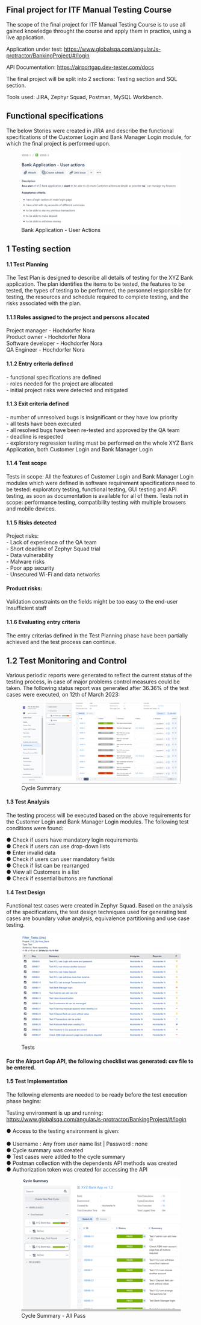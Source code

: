 <h2>Final project for ITF Manual Testing Course</h2>

The scope of the final project for ITF Manual Testing Course is to use all gained knowledge throught the course and apply them in practice, using a live application.

Application under test: https://www.globalsqa.com/angularJs-protractor/BankingProject/#/login

API Documentation: https://airportgap.dev-tester.com/docs

The final project will be split into 2 sections: Testing section and SQL section.

Tools used: JIRA, Zephyr Squad, Postman, MySQL Workbench.

<h2>Functional specifications</h2>

The below Stories were created in JIRA and describe the functional specifications of the Customer Login and Bank Manager Login module, for which the final project is performed upon.

<figure>
    <img src="https://github.com/hochdorfer/manual_testing_project/blob/main/Story_XBNB%203.jpg"
         alt="Story_3">
    <figcaption>Bank Application - User Actions</figcaption>
</figure>

<h2>1 Testing section</h2>
<h4>1.1 Test Planning</h4>
The Test Plan is designed to describe all details of testing for the XYZ Bank application.
The plan identifies the items to be tested, the features to be tested, the types of testing to be performed, the personnel responsible for testing, the resources and schedule required to complete testing, and the risks associated with the plan.

<h4>1.1.1 Roles assigned to the project and persons allocated</h4>
<p>Project manager - Hochdorfer Nora<br>
Product owner - Hochdorfer Nora<br>
Software developer - Hochdorfer Nora<br>
QA Engineer - Hochdorfer Nora<br>

<h4>1.1.2 Entry criteria defined</h4>
<p>- functional specifications are defined<br>
- roles needed for the project are allocated<br>
- initial project risks were detected and mitigated<br>

<h4>1.1.3 Exit criteria defined</h4>
<p>- number of unresolved bugs is insignificant or they have low priority<br>
- all tests have been executed<br>
- all resolved bugs have been re-tested and approved by the QA team<br>
- deadline is respected<br>
- exploratory regression testing must be performed on the whole XYZ Bank Application, both Customer Login and Bank Manager Login<br>

<h4>1.1.4 Test scope</h4>
Tests in scope: All the features of Customer Login and Bank Manager Login modules which were defined in software requirement specifications need to be tested: exploratory testing, functional testing, GUI testing and API testing, as soon as documentation is available for all of them.
Tests not in scope: performance testing, compatibility testing with multiple browsers and  mobile devices.

<h4>1.1.5 Risks detected</h4>
<p>Project risks: <br>
- Lack of experience of the QA team<br>
- Short deadline of Zephyr Squad trial<br>
- Data vulnerability<br>
- Malware risks<br>
- Poor app security<br>
- Unsecured Wi-Fi and data networks<br>
  
<h4>Product risks:</h4>
Validation constraints on the fields might be too easy to the end-user<br>
Insufficient staff

<h4>1.1.6 Evaluating entry criteria</h4>
<p>The entry criterias defined in the Test Planning phase have been partially achieved and the test process can continue.</p>

<h2>1.2 Test Monitoring and Control</h2>
<p>Various periodic reports were generated to reflect the current status of the testing process, in case of major problems control measures could be taken. The following status report was generated after 36.36% of the test cases were executed, on 12th of March 2023:<br>
  
  <figure>
    <img src="https://github.com/hochdorfer/manual_testing_project/blob/main/Cycle%20Summary%207%20in%20progress.jpg"
         alt="Cycle Summary">
    <figcaption>Cycle Summary</figcaption>
</figure>
    
 <h4>1.3 Test Analysis</h4>
 <p>The testing process will be executed based on the above requirements for the Customer Login and Bank Manager Login modules. The following test conditions were found:</p>
 
● Check if users have mandatory login requirements<br>
● Check if users can use drop-down lists<br>
● Enter invalid data<br>
● Check if users can user mandatory fields<br>
● Check if list can be rearranged<br>
● View all Customers in a list<br>
● Check if essential buttons are functional<br>

<h4>1.4 Test Design</h4>
Functional test cases were created in Zephyr Squad. Based on the analysis of the specifications, the test design techniques used for generating test cases are boundary value analysis, equivalence partitioning and use case testing.

<figure>
    <img src="https://github.com/hochdorfer/manual_testing_project/blob/main/Tests.jpg"
         alt="Tests">
    <figcaption>Tests</figcaption>
</figure>

<h4>For the Airport Gap API, the following checklist was generated: 
csv file to be entered.</h4>

<h4>1.5 Test Implementation</h4>
<p>The following elements are needed to be ready before the test execution phase begins:

Testing environment is up and running: https://www.globalsqa.com/angularJs-protractor/BankingProject/#/login<br>

● Access to the testing environment is given:<br>  
● Username : Any from user name list | Password : none<br>
● Cycle summary was created<br>
● Test cases were added to the cycle summary<br>
● Postman collection with the dependents API methods was created<br>
● Authorization token was created for accessing the API<br>
    
<figure>
    <img src="https://github.com/hochdorfer/manual_testing_project/blob/main/Cycle%20Summary%209_%20ALL%20PASS.jpg"
         alt="Cycle Summary">
    <figcaption>Cycle Summary - All Pass</figcaption>
</figure>

    

